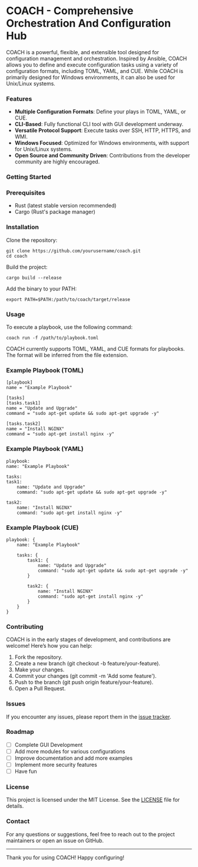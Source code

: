 # COACH - Comprehensive Orchestration And Configuration Hub
COACH is a powerful, flexible, and extensible tool designed for configuration management and orchestration. Inspired by Ansible, COACH allows you to define and execute configuration tasks using a variety of configuration formats, including TOML, YAML, and CUE. While COACH is primarily designed for Windows environments, it can also be used for Unix/Linux systems.

### Features

- <b>Multiple Configuration Formats</b>: Define your plays in TOML, YAML, or CUE.
- <b>CLI-Based</b>: Fully functional CLI tool with GUI development underway.
- <b>Versatile Protocol Support</b>: Execute tasks over SSH, HTTP, HTTPS, and WMI.
- <b>Windows Focused</b>: Optimized for Windows environments, with support for Unix/Linux systems.
- <b>Open Source and Community Driven</b>: Contributions from the developer community are highly encouraged.

### Getting Started
### Prerequisites

- Rust (latest stable version recommended)
- Cargo (Rust's package manager)

### Installation

Clone the repository:

    git clone https://github.com/yourusername/coach.git
    cd coach

Build the project:
    
    cargo build --release

Add the binary to your PATH:

    export PATH=$PATH:/path/to/coach/target/release

### Usage

To execute a playbook, use the following command:

    coach run -f /path/to/playbook.toml

COACH currently supports TOML, YAML, and CUE formats for playbooks. The format will be inferred from the file extension.

### Example Playbook (TOML)
    [playbook]
    name = "Example Playbook"

    [tasks]
    [tasks.task1]
    name = "Update and Upgrade"
    command = "sudo apt-get update && sudo apt-get upgrade -y"

    [tasks.task2]
    name = "Install NGINX"
    command = "sudo apt-get install nginx -y"

### Example Playbook (YAML)
    playbook:
    name: "Example Playbook"

    tasks:
    task1:
        name: "Update and Upgrade"
        command: "sudo apt-get update && sudo apt-get upgrade -y"

    task2:
        name: "Install NGINX"
        command: "sudo apt-get install nginx -y"

### Example Playbook (CUE)
    playbook: {
        name: "Example Playbook"

        tasks: {
            task1: {
                name: "Update and Upgrade"
                command: "sudo apt-get update && sudo apt-get upgrade -y"
            }

            task2: {
                name: "Install NGINX"
                command: "sudo apt-get install nginx -y"
            }
        }
    }

### Contributing

COACH is in the early stages of development, and contributions are welcome! Here’s how you can help:
<ol>
<li>Fork the repository.</li>
<li>Create a new branch (git checkout -b feature/your-feature).</li>
<li>Make your changes.</li>
<li>Commit your changes (git commit -m 'Add some feature').</li>
<li>Push to the branch (git push origin feature/your-feature).</li>
<li>Open a Pull Request.</li>
</ol>

### Issues

If you encounter any issues, please report them in the <a href="www.github.com/j4m1n-t/COACH/issues">issue tracker</a>.

### Roadmap

- [ ] Complete GUI Development
- [ ] Add more modules for various configurations
- [ ] Improve documentation and add more examples
- [ ] Implement more security features
- [ ] Have fun

### License

This project is licensed under the MIT License. See the <a href="https://github.com/j4m1n-t/COACH/blob/master/LICENSE">LICENSE</a> file for details.

### Contact

For any questions or suggestions, feel free to reach out to the project maintainers or open an issue on GitHub.

---
Thank you for using COACH! Happy configuring!